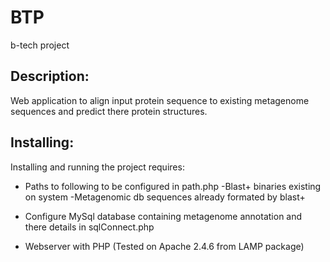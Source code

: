 BTP
===

b-tech project

Description:
--------------------------------------------------------------------------------
Web application to align input protein sequence to existing metagenome sequences
and predict there protein structures.

Installing:
--------------------------------------------------------------------------------
Installing and running the project requires:

* Paths to following to be configured in path.php 
-Blast+ binaries existing on system
-Metagenomic db sequences already formated by blast+

* Configure MySql database containing metagenome annotation and there details in sqlConnect.php

* Webserver with PHP (Tested on Apache 2.4.6 from LAMP package)